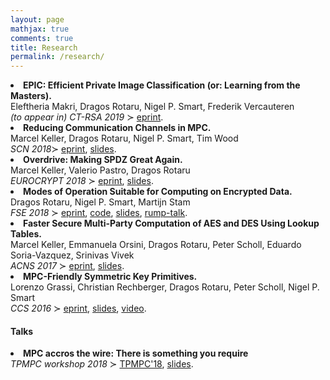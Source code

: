 ```yaml
---
layout: page
mathjax: true
comments: true
title: Research
permalink: /research/
---
```



<li id="/publications/MRSV18">
<strong>  EPIC: Efficient Private Image Classification (or: Learning from the Masters).</strong>
<br> Eleftheria Makri, Dragos Rotaru, Nigel P. Smart, Frederik Vercauteren
<br> <em>(to appear in) CT-RSA 2019</em> ≻ <a href="https://ia.cr/2017/1190">eprint</a>.
</li>


<li id="/publications/KRST17">
<strong> Reducing Communication Channels in MPC.</strong>
<br> Marcel Keller, Dragos Rotaru, Nigel P. Smart, Tim Wood
<br> <em>SCN 2018</em>≻ <a href="https://ia.cr/2017/492">eprint</a>,
     <a href="/assets/slides/scn18.pdf" title="scn18">slides</a>.
</li>


<li id="/publications/KPR18">
<strong> Overdrive: Making SPDZ Great Again.</strong>
<br> Marcel Keller, Valerio Pastro, Dragos Rotaru
<br> <em>EUROCRYPT 2018</em> ≻ <a href="https://ia.cr/2017/1230">eprint</a>,
 <a href="assets/slides/ec18.pdf" title="ec18">slides</a>.
</li>


<li id="/publications/RSS17">
<strong>Modes of Operation Suitable for Computing on Encrypted Data.</strong>
<br> Dragos Rotaru, Nigel P. Smart, Martijn Stam
<br> <em>FSE 2018</em> ≻ <a href="https://ia.cr/2017/496">eprint</a>,
<a href="https://git.io/vbY8y">code</a>, <a href="/assets/slides/fse18.pdf" title="fse18">slides</a>, <a href="/assets/slides/rump-talk-fse.pdf" title="rump">rump-talk</a>.
</li>


<li id="/publications/KORSSV17">
<strong>Faster Secure Multi-Party Computation of AES and DES Using Lookup Tables.</strong>
<br> Marcel Keller, Emmanuela Orsini, Dragos Rotaru, Peter Scholl, Eduardo Soria-Vazquez, Srinivas Vivek
<br> <em>ACNS 2017</em> ≻ <a href="https://ia.cr/2017/378">eprint</a>, <a href="/assets/slides/acns2017.pdf" title="acns2017">slides</a>.
</li>

<li id="/publications/GRRSS16">
<strong>MPC-Friendly Symmetric Key Primitives.</strong>
<br> Lorenzo Grassi, Christian Rechberger, Dragos Rotaru, Peter Scholl, Nigel P. Smart
<br> <em>CCS 2016</em> ≻ <a href="https://ia.cr/2016/542">eprint</a>, <a href="/assets/slides/ccs2016.pdf" title="ccs2016">slides</a>, <a href="https://www.youtube.com/watch?v=QQqvcIJj3aI">video</a>.
</li>


<h4> Talks </h4>

<li id="/talks/TPMPC18">
<strong>MPC accros the wire: There is something you require</strong>
<br> <em>TPMPC workshop 2018</em> ≻ <a href="http://www.multipartycomputation.com/tpmpc-2018">TPMPC'18</a>,
<a href="/assets/slides/tpmpc2018.pdf" title="tpmpc2018">slides</a>.
</li>